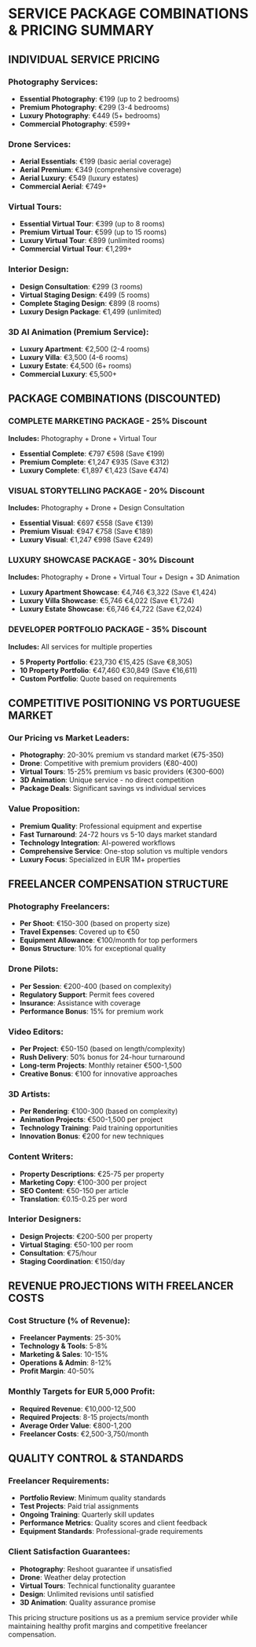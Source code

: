 # SERVICE PACKAGE COMBINATIONS & PRICING SUMMARY

## INDIVIDUAL SERVICE PRICING

### Photography Services:
- **Essential Photography**: €199 (up to 2 bedrooms)
- **Premium Photography**: €299 (3-4 bedrooms)
- **Luxury Photography**: €449 (5+ bedrooms)
- **Commercial Photography**: €599+

### Drone Services:
- **Aerial Essentials**: €199 (basic aerial coverage)
- **Aerial Premium**: €349 (comprehensive coverage)
- **Aerial Luxury**: €549 (luxury estates)
- **Commercial Aerial**: €749+

### Virtual Tours:
- **Essential Virtual Tour**: €399 (up to 8 rooms)
- **Premium Virtual Tour**: €599 (up to 15 rooms)
- **Luxury Virtual Tour**: €899 (unlimited rooms)
- **Commercial Virtual Tour**: €1,299+

### Interior Design:
- **Design Consultation**: €299 (3 rooms)
- **Virtual Staging Design**: €499 (5 rooms)
- **Complete Staging Design**: €899 (8 rooms)
- **Luxury Design Package**: €1,499 (unlimited)

### 3D AI Animation (Premium Service):
- **Luxury Apartment**: €2,500 (2-4 rooms)
- **Luxury Villa**: €3,500 (4-6 rooms)
- **Luxury Estate**: €4,500 (6+ rooms)
- **Commercial Luxury**: €5,500+

## PACKAGE COMBINATIONS (DISCOUNTED)

### **COMPLETE MARKETING PACKAGE** - 25% Discount
**Includes:** Photography + Drone + Virtual Tour
- **Essential Complete**: €797 €598 (Save €199)
- **Premium Complete**: €1,247 €935 (Save €312)
- **Luxury Complete**: €1,897 €1,423 (Save €474)

### **VISUAL STORYTELLING PACKAGE** - 20% Discount
**Includes:** Photography + Drone + Design Consultation
- **Essential Visual**: €697 €558 (Save €139)
- **Premium Visual**: €947 €758 (Save €189)
- **Luxury Visual**: €1,247 €998 (Save €249)

### **LUXURY SHOWCASE PACKAGE** - 30% Discount
**Includes:** Photography + Drone + Virtual Tour + Design + 3D Animation
- **Luxury Apartment Showcase**: €4,746 €3,322 (Save €1,424)
- **Luxury Villa Showcase**: €5,746 €4,022 (Save €1,724)
- **Luxury Estate Showcase**: €6,746 €4,722 (Save €2,024)

### **DEVELOPER PORTFOLIO PACKAGE** - 35% Discount
**Includes:** All services for multiple properties
- **5 Property Portfolio**: €23,730 €15,425 (Save €8,305)
- **10 Property Portfolio**: €47,460 €30,849 (Save €16,611)
- **Custom Portfolio**: Quote based on requirements

## COMPETITIVE POSITIONING VS PORTUGUESE MARKET

### Our Pricing vs Market Leaders:
- **Photography**: 20-30% premium vs standard market (€75-350)
- **Drone**: Competitive with premium providers (€80-400)
- **Virtual Tours**: 15-25% premium vs basic providers (€300-600)
- **3D Animation**: Unique service - no direct competition
- **Package Deals**: Significant savings vs individual services

### Value Proposition:
- **Premium Quality**: Professional equipment and expertise
- **Fast Turnaround**: 24-72 hours vs 5-10 days market standard
- **Technology Integration**: AI-powered workflows
- **Comprehensive Service**: One-stop solution vs multiple vendors
- **Luxury Focus**: Specialized in EUR 1M+ properties

## FREELANCER COMPENSATION STRUCTURE

### Photography Freelancers:
- **Per Shoot**: €150-300 (based on property size)
- **Travel Expenses**: Covered up to €50
- **Equipment Allowance**: €100/month for top performers
- **Bonus Structure**: 10% for exceptional quality

### Drone Pilots:
- **Per Session**: €200-400 (based on complexity)
- **Regulatory Support**: Permit fees covered
- **Insurance**: Assistance with coverage
- **Performance Bonus**: 15% for premium work

### Video Editors:
- **Per Project**: €50-150 (based on length/complexity)
- **Rush Delivery**: 50% bonus for 24-hour turnaround
- **Long-term Projects**: Monthly retainer €500-1,500
- **Creative Bonus**: €100 for innovative approaches

### 3D Artists:
- **Per Rendering**: €100-300 (based on complexity)
- **Animation Projects**: €500-1,500 per project
- **Technology Training**: Paid training opportunities
- **Innovation Bonus**: €200 for new techniques

### Content Writers:
- **Property Descriptions**: €25-75 per property
- **Marketing Copy**: €100-300 per project
- **SEO Content**: €50-150 per article
- **Translation**: €0.15-0.25 per word

### Interior Designers:
- **Design Projects**: €200-500 per property
- **Virtual Staging**: €50-100 per room
- **Consultation**: €75/hour
- **Staging Coordination**: €150/day

## REVENUE PROJECTIONS WITH FREELANCER COSTS

### Cost Structure (% of Revenue):
- **Freelancer Payments**: 25-30%
- **Technology & Tools**: 5-8%
- **Marketing & Sales**: 10-15%
- **Operations & Admin**: 8-12%
- **Profit Margin**: 40-50%

### Monthly Targets for EUR 5,000 Profit:
- **Required Revenue**: €10,000-12,500
- **Required Projects**: 8-15 projects/month
- **Average Order Value**: €800-1,200
- **Freelancer Costs**: €2,500-3,750/month

## QUALITY CONTROL & STANDARDS

### Freelancer Requirements:
- **Portfolio Review**: Minimum quality standards
- **Test Projects**: Paid trial assignments
- **Ongoing Training**: Quarterly skill updates
- **Performance Metrics**: Quality scores and client feedback
- **Equipment Standards**: Professional-grade requirements

### Client Satisfaction Guarantees:
- **Photography**: Reshoot guarantee if unsatisfied
- **Drone**: Weather delay protection
- **Virtual Tours**: Technical functionality guarantee
- **Design**: Unlimited revisions until satisfied
- **3D Animation**: Quality assurance promise

This pricing structure positions us as a premium service provider while maintaining healthy profit margins and competitive freelancer compensation.

